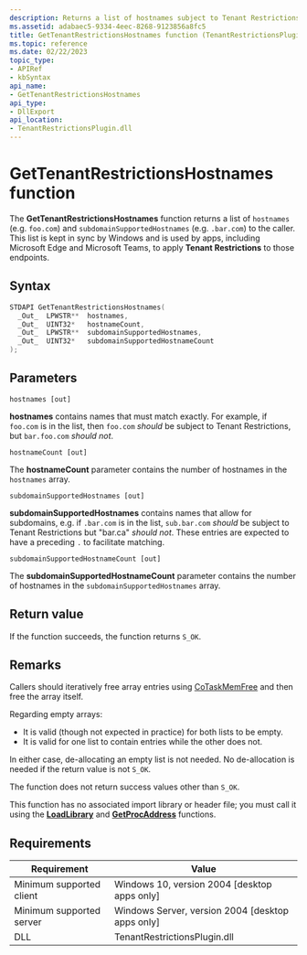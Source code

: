 ```yaml
---
description: Returns a list of hostnames subject to Tenant Restrictions.
ms.assetid: adabaec5-9334-4eec-8268-9123856a8fc5
title: GetTenantRestrictionsHostnames function (TenantRestrictionsPlugin.dll)
ms.topic: reference
ms.date: 02/22/2023
topic_type: 
- APIRef
- kbSyntax
api_name: 
- GetTenantRestrictionsHostnames
api_type: 
- DllExport
api_location: 
- TenantRestrictionsPlugin.dll
---
```


# GetTenantRestrictionsHostnames function

The **GetTenantRestrictionsHostnames** function returns a list of `hostnames` (e.g. `foo.com`) and `subdomainSupportedHostnames` (e.g. `.bar.com`) to the caller. This list is kept in sync by Windows and is used by apps, including Microsoft Edge and Microsoft Teams, to apply **Tenant Restrictions** to those endpoints.

## Syntax

```C++
STDAPI GetTenantRestrictionsHostnames(
  _Out_  LPWSTR**  hostnames,
  _Out_  UINT32*   hostnameCount,
  _Out_  LPWSTR**  subdomainSupportedHostnames,
  _Out_  UINT32*   subdomainSupportedHostnameCount
);
```

## Parameters

`hostnames [out]`

**hostnames** contains names that must match exactly. For example, if `foo.com` is in the list, then `foo.com` _should_ be subject to Tenant Restrictions, but `bar.foo.com` _should not_.

`hostnameCount [out]`

The **hostnameCount** parameter contains the number of hostnames in the `hostnames` array.

`subdomainSupportedHostnames [out]`

**subdomainSupportedHostnames** contains names that allow for subdomains, e.g. if `.bar.com` is in the list, `sub.bar.com` _should_ be subject to Tenant Restrictions but "bar.ca" _should not_. These entries are expected to have a preceding `.` to facilitate matching.

`subdomainSupportedHostnameCount [out]`

The **subdomainSupportedHostnameCount** parameter contains the number of hostnames in the `subdomainSupportedHostnames` array.

## Return value

If the function succeeds, the function returns `S_OK`.

## Remarks

Callers should iteratively free array entries using [CoTaskMemFree](/windows/win32/api/combaseapi/nf-combaseapi-cotaskmemfree) and then free the array itself.

Regarding empty arrays:

- It is valid (though not expected in practice) for both lists to be empty.
- It is valid for one list to contain entries while the other does not.

In either case, de-allocating an empty list is not needed. No de-allocation is needed if the return value is not `S_OK`.

The function does not return success values other than `S_OK`.

This function has no associated import library or header file; you must call it using the [**LoadLibrary**](/windows/win32/api/libloaderapi/nf-libloaderapi-loadlibrarya) and [**GetProcAddress**](/windows/win32/api/libloaderapi/nf-libloaderapi-getprocaddress) functions.

## Requirements

| Requirement | Value |
|--------|--------|
| Minimum supported client | Windows 10, version 2004 \[desktop apps only\] |
| Minimum supported server | Windows Server, version 2004 \[desktop apps only\] |
| DLL | TenantRestrictionsPlugin.dll |
